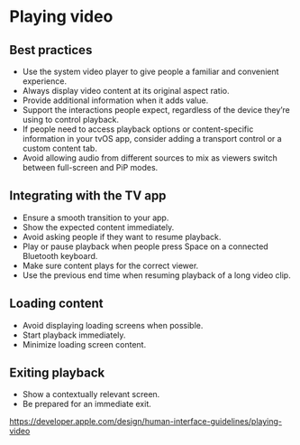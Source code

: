 # Playing video
## Best practices
- Use the system video player to give people a familiar and convenient experience.
- Always display video content at its original aspect ratio.
- Provide additional information when it adds value.
- Support the interactions people expect, regardless of the device they’re using to control playback.
- If people need to access playback options or content-specific information in your tvOS app, consider adding a transport control or a custom content tab.
- Avoid allowing audio from different sources to mix as viewers switch between full-screen and PiP modes.

## Integrating with the TV app
- Ensure a smooth transition to your app.
- Show the expected content immediately. 
- Avoid asking people if they want to resume playback.
- Play or pause playback when people press Space on a connected Bluetooth keyboard.
- Make sure content plays for the correct viewer.
- Use the previous end time when resuming playback of a long video clip.

## Loading content
- Avoid displaying loading screens when possible.
- Start playback immediately.
- Minimize loading screen content.

## Exiting playback
- Show a contextually relevant screen.
- Be prepared for an immediate exit.

https://developer.apple.com/design/human-interface-guidelines/playing-video
